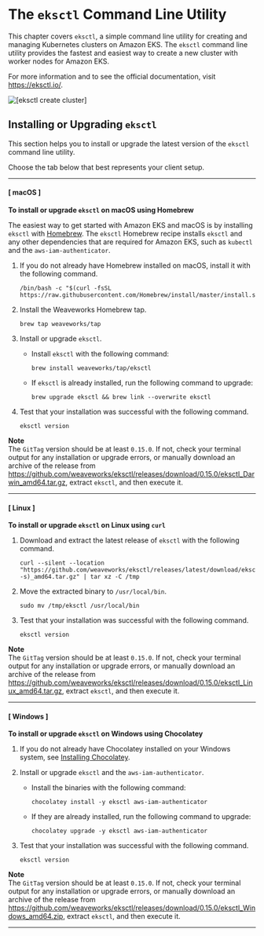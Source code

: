 # The `eksctl` Command Line Utility<a name="eksctl"></a>

This chapter covers `eksctl`, a simple command line utility for creating and managing Kubernetes clusters on Amazon EKS\. The `eksctl` command line utility provides the fastest and easiest way to create a new cluster with worker nodes for Amazon EKS\.

For more information and to see the official documentation, visit [https://eksctl\.io/](https://github.com/weaveworks/eksctl)\.

![\[eksctl create cluster\]](http://docs.aws.amazon.com/eks/latest/userguide/images/eksctl-create-cluster.gif)

## Installing or Upgrading `eksctl`<a name="installing-eksctl"></a>

This section helps you to install or upgrade the latest version of the `eksctl` command line utility\.

Choose the tab below that best represents your client setup\.

------
#### [ macOS ]

**To install or upgrade `eksctl` on macOS using Homebrew**

The easiest way to get started with Amazon EKS and macOS is by installing `eksctl` with [Homebrew](https://brew.sh/)\. The `eksctl` Homebrew recipe installs `eksctl` and any other dependencies that are required for Amazon EKS, such as `kubectl` and the `aws-iam-authenticator`\. 

1. If you do not already have Homebrew installed on macOS, install it with the following command\.

   ```
   /bin/bash -c "$(curl -fsSL https://raw.githubusercontent.com/Homebrew/install/master/install.sh)"
   ```

1. Install the Weaveworks Homebrew tap\.

   ```
   brew tap weaveworks/tap
   ```

1. Install or upgrade `eksctl`\.
   + Install `eksctl` with the following command:

     ```
     brew install weaveworks/tap/eksctl
     ```
   + If `eksctl` is already installed, run the following command to upgrade:

     ```
     brew upgrade eksctl && brew link --overwrite eksctl
     ```

1. Test that your installation was successful with the following command\.

   ```
   eksctl version
   ```
**Note**  
 The `GitTag` version should be at least `0.15.0`\. If not, check your terminal output for any installation or upgrade errors, or manually download an archive of the release from [https://github\.com/weaveworks/eksctl/releases/download/0\.15\.0/eksctl\_Darwin\_amd64\.tar\.gz](https://github.com/weaveworks/eksctl/releases/download/0.15.0/eksctl_Darwin_amd64.tar.gz), extract `eksctl`, and then execute it\.

------
#### [ Linux ]

**To install or upgrade `eksctl` on Linux using `curl`**

1. Download and extract the latest release of `eksctl` with the following command\.

   ```
   curl --silent --location "https://github.com/weaveworks/eksctl/releases/latest/download/eksctl_$(uname -s)_amd64.tar.gz" | tar xz -C /tmp
   ```

1. Move the extracted binary to `/usr/local/bin`\.

   ```
   sudo mv /tmp/eksctl /usr/local/bin
   ```

1. Test that your installation was successful with the following command\.

   ```
   eksctl version
   ```
**Note**  
 The `GitTag` version should be at least `0.15.0`\. If not, check your terminal output for any installation or upgrade errors, or manually download an archive of the release from [https://github\.com/weaveworks/eksctl/releases/download/0\.15\.0/eksctl\_Linux\_amd64\.tar\.gz](https://github.com/weaveworks/eksctl/releases/download/0.15.0/eksctl_Linux_amd64.tar.gz), extract `eksctl`, and then execute it\.

------
#### [ Windows ]

**To install or upgrade `eksctl` on Windows using Chocolatey**

1. If you do not already have Chocolatey installed on your Windows system, see [Installing Chocolatey](https://chocolatey.org/install)\.

1. Install or upgrade `eksctl` and the `aws-iam-authenticator`\.
   + Install the binaries with the following command:

     ```
     chocolatey install -y eksctl aws-iam-authenticator
     ```
   + If they are already installed, run the following command to upgrade:

     ```
     chocolatey upgrade -y eksctl aws-iam-authenticator
     ```

1. Test that your installation was successful with the following command\.

   ```
   eksctl version
   ```
**Note**  
 The `GitTag` version should be at least `0.15.0`\. If not, check your terminal output for any installation or upgrade errors, or manually download an archive of the release from [https://github\.com/weaveworks/eksctl/releases/download/0\.15\.0/eksctl\_Windows\_amd64\.zip](https://github.com/weaveworks/eksctl/releases/download/0.15.0/eksctl_Windows_amd64.zip), extract `eksctl`, and then execute it\.

------